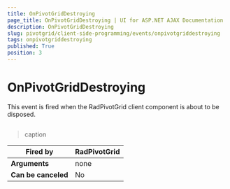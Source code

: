 ```yaml
---
title: OnPivotGridDestroying
page_title: OnPivotGridDestroying | UI for ASP.NET AJAX Documentation
description: OnPivotGridDestroying
slug: pivotgrid/client-side-programming/events/onpivotgriddestroying
tags: onpivotgriddestroying
published: True
position: 3
---
```


# OnPivotGridDestroying



This event is fired when the RadPivotGrid client component is about to be disposed.

## 


>caption  

|  __Fired by__  | RadPivotGrid |
| ------ | ------ |
| __Arguments__ |none|
| __Can be canceled__ |No|
